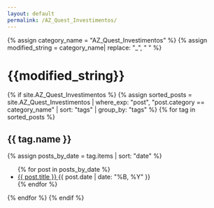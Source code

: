 ```yaml
---
layout: default
permalink: /AZ_Quest_Investimentos/
---
```


{% assign category_name = "AZ_Quest_Investimentos" %}
{% assign modified_string = category_name| replace: "_", " " %}
<h1>{{modified_string}}</h1>
{% if site.AZ_Quest_Investimentos %}
{% assign sorted_posts = site.AZ_Quest_Investimentos | where_exp: "post", "post.category == category_name" | sort: "tags" | group_by: "tags" %}
{% for tag in sorted_posts %}
<h2>{{ tag.name }}</h2>
{% assign posts_by_date = tag.items | sort: "date" %}
<ul>
{% for post in posts_by_date %}
<li><a href="{{ post.url | relative_url }}">{{ post.title }} </a><span>{{ post.date | date: "%B, %Y" }}</span></li>
{% endfor %}
</ul>
{% endfor %}
{% endif %}
